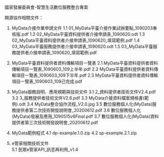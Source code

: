 國家發展委員會-智慧生活數位服務整合專案

開源協作相關文件：
1. MyData介接作業申請文件
  1.1 01_MyData平臺介接作業試辦要點_1090203奉核版.pdf
  1.2 02_MyData平臺資料提供者介接申請表_1090620.odt
  1.3 02_MyData平臺資料提供者介接申請表_1090620_填寫範例.pdf
  1.4 03_MyData平臺服務提供者介接申請表_1090620.odt
  1.5 03_MyData平臺服務提供者介接申請表_1090620_填寫範例.pdf

2. MyData平臺資料提供者資料傳輸項目一覽表
  2.1 MyData平臺資料提供者資料傳輸項目一覽表_1090603_109上半年.pdf
  2.2 MyData平臺資料提供者資料傳輸項目一覽表_1090603_109下半年.pdf
  2.3 MyData平臺資料提供者資料傳輸項目一覽表_1090603_109己完成.pdf

3. MyData服務說明、應用規範與技術文件
  3.1 2_資料提供者技術文件V2.4.pdf
  3.2 3_服務提供者技術文件V2.6.pdf
  3.3 MyData介接資料檔案規格書(範例).odt
  3.4 MyData整合協作流程_V2.0.jpg
  3.5 數位服務個人化(MyData)服務提供者第二次技術開發說明會_20200612.pdf
  3.6 數位服務個人化(MyData)發展及應用_1090515v6Final.pdf
  3.7 數位服務個人化(MyData)資料提供者第三次技術開發說明會_20200612.pdf
  
4. MyData範例程式
  4.1 dp-example.1.0.zip
  4.2 sp-example.2.1.zip

5. e管家相關技術文件   
  5.1 民眾e管家API_訊息再利用_v1.4
